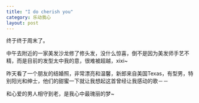 ```yaml
---
title: "I do cherish you"
category: 乐动我心
layout: post
---
```

终于终于周末了。

中午去附近的一家美发沙龙修了修头发，没什么惊喜，倒不是因为美发师手艺不精，而是目前的发型太中我的意，很难被超越，xixi~

昨天看了一个朋友的结婚照，非常漂亮和温馨，新郎来自美国Texas，有型男，特别阳光和绅士，他们的甜蜜一下就让我想起这首曾经让我感动的歌－－



和心爱的男人相守到老，是我心中最瑰丽的梦~



